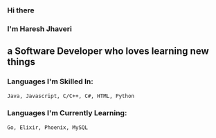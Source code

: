 ### Hi there
### I'm Haresh Jhaveri
## a Software Developer who loves learning new things

### Languages I'm Skilled In:
```
Java, Javascript, C/C++, C#, HTML, Python
```

### Languages I'm Currently Learning:
```
Go, Elixir, Phoenix, MySQL
```
<!--
**hjhave/hjhave** is a ✨ _special_ ✨ repository because its `README.md` (this file) appears on your GitHub profile.

Here are some ideas to get you started:

- 🔭 I’m currently working on ...
- 🌱 I’m currently learning ...
- 👯 I’m looking to collaborate on ...
- 🤔 I’m looking for help with ...
- 💬 Ask me about ...
- 📫 How to reach me: ...
- 😄 Pronouns: ...
- ⚡ Fun fact: ...
-->
